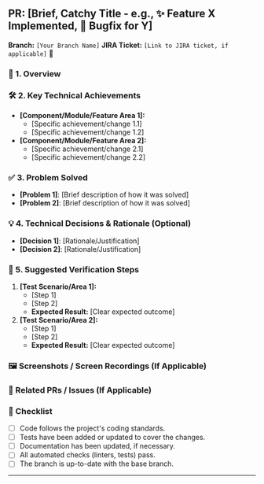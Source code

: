 ## PR: [Brief, Catchy Title - e.g., ✨ Feature X Implemented, 🐛 Bugfix for Y]

**Branch:** `[Your Branch Name]`
**JIRA Ticket:** `[Link to JIRA ticket, if applicable]` 🎫 <!-- (Or other task tracker) -->

### 🎯 1. Overview
<!--
Provide a high-level summary of what this PR accomplishes.
What is the main goal or purpose of these changes?
-->

### 🛠️ 2. Key Technical Achievements
<!--
List the most important technical changes, new features, or refactorings.
Use bullet points for clarity. Be specific but concise.
Examples:
*   Implemented `NewFeatureModule.ts` with X, Y, Z capabilities.
*   Refactored `OldComponent.vue` for improved performance by N%.
*   Added new API endpoint `/api/resource` for CRUD operations.
-->

*   **[Component/Module/Feature Area 1]:**
    *   [Specific achievement/change 1.1]
    *   [Specific achievement/change 1.2]
*   **[Component/Module/Feature Area 2]:**
    *   [Specific achievement/change 2.1]
    *   [Specific achievement/change 2.2]

### ✅ 3. Problem Solved
<!--
What specific problem(s) does this PR address?
If it fixes a bug, briefly describe the bug.
If it implements a feature, what user need or requirement does it fulfill?
-->

*   **[Problem 1]**: [Brief description of how it was solved]
*   **[Problem 2]**: [Brief description of how it was solved]

### 💡 4. Technical Decisions & Rationale (Optional)
<!--
Were there any significant technical decisions made?
Why was a particular approach or technology chosen?
This section is useful for non-obvious choices or complex trade-offs.
-->

*   **[Decision 1]**: [Rationale/Justification]
*   **[Decision 2]**: [Rationale/Justification]

### 🧪 5. Suggested Verification Steps
<!--
How can the reviewer verify that these changes work as expected?
Provide clear, step-by-step instructions.
Focus on the areas impacted by your changes.
-->

1.  **[Test Scenario/Area 1]:**
    *   [Step 1]
    *   [Step 2]
    *   **Expected Result:** [Clear expected outcome]
2.  **[Test Scenario/Area 2]:**
    *   [Step 1]
    *   [Step 2]
    *   **Expected Result:** [Clear expected outcome]

### 🖼️ Screenshots / Screen Recordings (If Applicable)
<!--
For UI changes, a screenshot or short recording can be very helpful!
Drag & drop images or GIFs here.
-->

### 🔗 Related PRs / Issues (If Applicable)
<!--
Link to any other PRs that this one depends on, or issues that it closes.
Example:
*   Closes #123
*   Related to #456
-->

### 📝 Checklist
<!--
A quick checklist for the contributor.
-->
- [ ] Code follows the project's coding standards.
- [ ] Tests have been added or updated to cover the changes.
- [ ] Documentation has been updated, if necessary.
- [ ] All automated checks (linters, tests) pass.
- [ ] The branch is up-to-date with the base branch.

---
